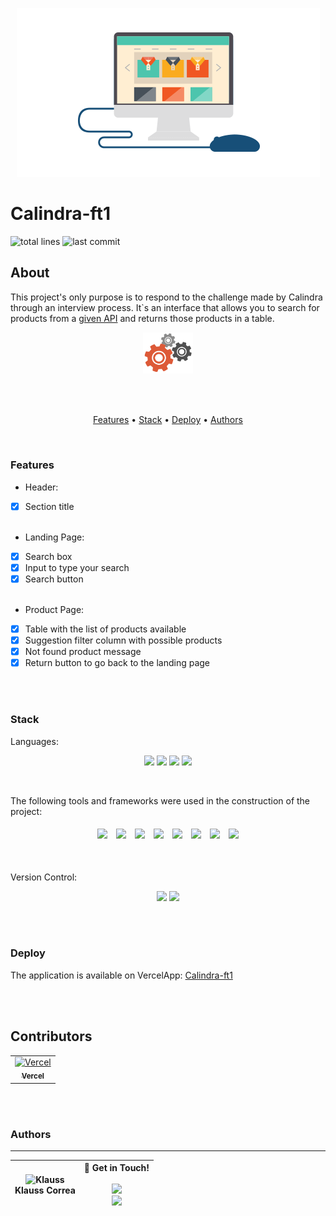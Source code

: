 <p align="center">
  <img src="public/images/search.gif" alt="Calindra-ft1" />
</p>

# Calindra-ft1

![total lines](https://img.shields.io/tokei/lines/github/KlaussVP/calindra-ft1) ![last commit](https://img.shields.io/github/last-commit/KlaussVP/calindra-ft1?style=flat-square)

## About
<p>
  This project's only purpose is to respond to the challenge made by Calindra through an interview process. It`s an interface that allows you to search for products from a <a href="https://mystique-v2-americanas.juno.b2w.io/autocomplete?content=camiseta&source=nanook">given API</a> and returns those products in a table.
</p>

<p align="center"><img src="public/images/processing.gif" width="80px"/></p>

<br><br>

<p align="center">
    <a href="#features">Features</a> •
    <a href="#stack">Stack</a> •
    <a href="#deploy">Deploy</a> •
    <a href="#authors">Authors</a>
</p>

<br>

### Features
- Header:
- [x] Section title<br><br>
- Landing Page:
- [x] Search box<br>
- [x] Input to type your search<br>
- [x] Search button<br><br>
- Product Page:
- [x] Table with the list of products available<br>
- [x] Suggestion filter column with possible products<br>
- [x] Not found product message<br>
- [x] Return button to go back to the landing page

<br><br>

### Stack
Languages:<br>
<p align="center">
  <img src="https://img.shields.io/badge/html5%20-%23E34F26.svg?&style=for-the-badge&logo=html5&logoColor=white"/>
  <img src="https://img.shields.io/badge/css3%20-%231572B6.svg?&style=for-the-badge&logo=css3&logoColor=white"/>
  <img src="https://img.shields.io/badge/javascript%20-%23323330.svg?&style=for-the-badge&logo=javascript&logoColor=%23F7DF1E"/>
  <img src="https://img.shields.io/badge/jsx%20-%23323330.svg?&style=for-the-badge&logo=react&logoColor=%23F7DF1E"/>
</p>
<br>

The following tools and frameworks were used in the construction of the project:<br>
<p align="center">
  <img style='margin: 5px;' src='https://badges.aleen42.com/src/npm.svg'>
  <img style='margin: 5px;' src='https://badges.aleen42.com/src/webpack.svg'>
  <img style='margin: 5px;' src='https://img.shields.io/badge/styled-components%20-%2320232a.svg?&style=for-the-badge&color=b8679e&logo=styled-components&logoColor=%3a3a3a'>
  <img style='margin: 5px;' src='https://img.shields.io/badge/axios%20-%2320232a.svg?&style=for-the-badge&color=informational'>
  <img style='margin: 5px;' src='https://img.shields.io/badge/babel%20-%2320232a.svg?&style=for-the-badge&color=323230&logo=babel&logoColor=%f4dc4e'>
  <img style='margin: 5px;' src="https://badges.aleen42.com/src/react.svg"/>
  <img style='margin: 5px;' src="https://img.shields.io/badge/react_route%20-%2320232a.svg?&style=for-the-badge&logo=react&logoColor=%2361DAFB"/>
  <img style='margin: 5px;' src='https://img.shields.io/badge/react-icons%20-%2320232a.svg?&style=for-the-badge&color=f28dc7&logo=react-icons&logoColor=%2361DAFB'>
</p>
<br>

Version Control:<br>
<p align="center">
  <img src="https://img.shields.io/badge/git%20-%23F05033.svg?&style=for-the-badge&logo=git&logoColor=white"/>
  <img src="https://img.shields.io/badge/github%20-%23121011.svg?&style=for-the-badge&logo=github&logoColor=white"/>
</p>

<br><br>

### Deploy

The application is available on VercelApp: [Calindra-ft1](https://calindra-ft1-h96bpnsio-klaussvp.vercel.app/)

<br><br>
## Contributors
<table>
  <tr>
    <td align="center" style="margin-right: 20px;"><a href="https://github.com/vercel"><img src="https://avatars.githubusercontent.com/u/14985020?s=200&v=4" width="100px;" alt="Vercel"/><br /><sub><b>Vercel</b></sub></a><br />
  </tr>
</table>

<br><br>

### Authors
---
  | <img src="https://avatars.githubusercontent.com/u/70972865?v=4" width="100px" alt="Klauss"/><br> Klauss Correa | 👋 Get in Touch!<br><br><a href="https://www.linkedin.com/in/klausscorrea/"><img src="https://img.shields.io/badge/linkedin-%230077B5.svg?&style=for-the-badge&logo=linkedin&logoColor=white"/></a><br> <a href="https://github.com/KlaussVP"><img src="https://img.shields.io/badge/github-%23100000.svg?&style=for-the-badge&logo=github&logoColor=white" /></a> |
  |-----------|-----------|
